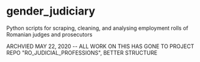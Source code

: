 # gender_judiciary

Python scripts for scraping, cleaning, and analysing employment rolls of Romanian judges and prosecutors
  
ARCHVIED MAY 22, 2020 -- ALL WORK ON THIS HAS GONE TO PROJECT REPO "RO_JUDICIAL_PROFESSIONS", BETTER STRUCTURE
